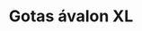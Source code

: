 ---
title: Gotas ávalon XL
date: 
draft: false

# descripcion
description : Aros colgantes pasantes en plata 925 y ávalon.

materials: Plata 925

color: 

dimensions: Largo total 3.9cm.  Ancho dije 2cm

code: 01-01-0965

type: "Aros"

categories: []

price: $5.390,00

price_eftvo: $4.580,00

# Images
# first image will be shown in the product page
images:
  # - image: "images/path_to_image"
  # La ubicacion de las imagenes es imagenes/Aros/Aros.Colgantes/01-01-0965-gotas-avalon-xl
  - image: "./images/aros/colgantes/01-01-0965-gotas-avalon-xl.jpg"
---